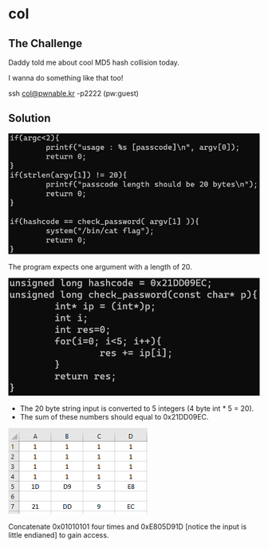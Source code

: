 # col

## The Challenge

Daddy told me about cool MD5 hash collision today.

I wanna do something like that too!

ssh col@pwnable.kr -p2222 \(pw:guest\)

## Solution

![](../.gitbook/assets/image%20%282%29.png)

The program expects one argument with a length of 20.

![](../.gitbook/assets/image%20%283%29.png)

* The 20 byte string input is converted to 5 integers \(4 byte int \* 5 = 20\).
*  The sum of these numbers should equal to 0x21DD09EC.

![](../.gitbook/assets/image%20%284%29.png)

Concatenate 0x01010101 four times and 0xE805D91D \[notice the input is little endianed\] to gain access.

